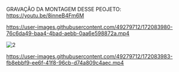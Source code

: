GRAVAÇÃO DA MONTAGEM DESSE PEOJETO: https://youtu.be/8inneB4Fm6M

https://user-images.githubusercontent.com/49279712/172083980-76c6da49-baa4-4bad-aebb-0aa6e598872a.mp4

![2](https://user-images.githubusercontent.com/49279712/172083982-961b0430-d813-44c9-9ac2-53b2563add30.jpeg)


https://user-images.githubusercontent.com/49279712/172083983-fb8ebbf9-ee6f-41f8-96cb-d74a809c4aec.mp4

